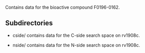 Contains data for the bioactive compound F0196-0162.

## Subdirectories

- cside/ contains data for the C-side search space on rv1908c.

- nside/ contains data for the N-side search space on rv1908c.

